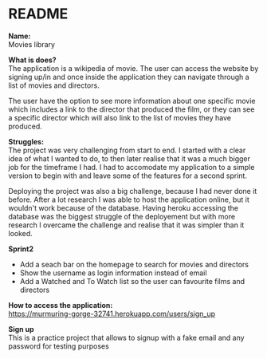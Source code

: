 # README

<strong>Name: </strong><br>
Movies library <br>

<strong>What is does? </strong><br>
The application is a wikipedia of movie. The user can access the website by signing up/in and once inside the application they can navigate through a list of movies and directors.<br>

The user have the option to see more information about one specific movie which includes a link to the director that produced the film, or they can see a specific director which will also link to the list of movies they have produced.<br>

<strong>Struggles: </strong><br>
The project was very challenging from start to end. I started with a clear idea of what I wanted to do, to then later realise that it was a much bigger job for the timeframe I had. I had to accomodate my application to a simple version to begin with and leave some of the features for a second sprint.

Deploying the project was also a big challenge, because I had never done it before. After a lot research I was able to host the application online, but it wouldn't work because of the database. Having heroku accessing the database was the biggest struggle of the deployement but with more research I overcame the challenge and realise that it was simpler than it looked.<br>

<strong>Sprint2 </strong><br>
- Add a seach bar on the homepage to search for movies and directors
- Show the username as login information instead of email
- Add a Watched and To Watch list so the user can favourite films and directors<br>

<strong>How to access the application: </strong><br>
https://murmuring-gorge-32741.herokuapp.com/users/sign_up

<strong>Sign up </strong><br>
This is a practice project that allows to signup with a fake email and any password for testing purposes
